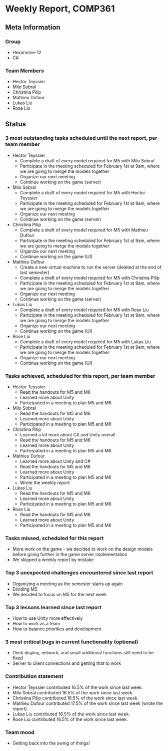 # Weekly Report, COMP361

## Meta Information

### Group

 * Hexanome-12
 * C#

### Team Members
 * Hector Teyssier
 * Milo Sobral
 * Christina Pilip
 * Mathieu Dufour
 * Lukas Liu
 * Rose Liu

## Status

### 3 most outstanding tasks scheduled until the next report, per team member

* Hector Teyssier
  * Complete a draft of every model required for M5 with Milo Sobral
  * Participate in the meeting scheduled for February 1st at 9am, where we are going to merge the models together
  * Organize our next meeting
  * Continue working on the game (server)
* Milo Sobral
  * Complete a draft of every model required for M5 with Hector Teyssier
  * Participate in the meeting scheduled for February 1st at 9am, where we are going to merge the models together
  * Organize our next meeting
  * Continue working on the game (server)
* Christina Pilip
  * Complete a draft of every model required for M5 with Mathieu Dufour
  * Participate in the meeting scheduled for February 1st at 9am, where we are going to merge the models together
  * Organize our next meeting
  * Continue working on the game (UI)
* Mathieu Dufour
  * Create a new virtual machine to run the server (deleted at the end of last semester)
  * Complete a draft of every model required for M5 with Christina Pilip
  * Participate in the meeting scheduled for February 1st at 9am, where we are going to merge the models together
  * Organize our next meeting
  * Continue working on the game (server)
* Lukas Liu
  * Complete a draft of every model required for M5 with Rose Liu
  * Participate in the meeting scheduled for February 1st at 9am, where we are going to merge the models together
  * Organize our next meeting
  * Continue working on the game (UI)
* Rose Liu
  * Complete a draft of every model required for M5 with Lukas Liu
  * Participate in the meeting scheduled for February 1st at 9am, where we are going to merge the models together
  * Organize our next meeting
  * Continue working on the game (UI)

### Tasks achieved, scheduled for this report, per team member

* Hector Teyssier
  * Read the handouts for M5 and M6
  * Learned more about Unity
  * Participated in a meeting to plan M5 and M6
* Milo Sobral
  * Read the handouts for M5 and M6
  * Learned more about Unity
  * Participated in a meeting to plan M5 and M6
* Christina Pilip
  * Learned a lot more about C# and Unity overall 
  * Read the handouts for M5 and M6
  * Learned more about Unity
  * Participated in a meeting to plan M5 and M6
* Mathieu Dufour
  * Learned more about Unity and C#
  * Read the handouts for M5 and M6
  * Learned more about Unity
  * Participated in a meeting to plan M5 and M6
  * Wrote the weekly report
* Lukas Liu
  * Read the handouts for M5 and M6
  * Learned more about Unity
  * Participated in a meeting to plan M5 and M6
* Rose Liu
  * Read the handouts for M5 and M6
  * Learned more about Unity
  * Participated in a meeting to plan M5 and M6

### Tasks missed, scheduled for this report
 * More work on the game - we decided to work on the design models before going further in the game server implementation
 * We skipped a weekly report by mistake

### Top 3 unexpected challenges encountered since last report
 * Organizing a meeting as the semester starts up again
 * Dividing M5
 * We decided to focus on M5 for the next week

### Top 3 lessons learned since last report
 * How to use Unity more effectively
 * How to work as a team
 * How to balance priorities and development

### 3 most critical bugs in current functionality (optional)
 * Deck display, network, and small additional functions still need to be fixed
 * Server to client connections and getting that to work

### Contribution statement

 * Hector Teyssier contributed 16.5% of the work since last week. 
 * Milo Sobral contributed 16.5% of the work since last week. 
 * Christina Pilip contributed 16.5% of the work since last week.
 * Mathieu Dufour contributed 17.5% of the work since last week (wrote the report).
 * Lukas Liu contributed 16.5% of the work since last week. 
 * Rose Liu contributed 16.5% of the work since last week. 

### Team mood
 * Getting back into the swing of things!
